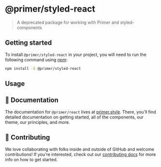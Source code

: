 # @primer/styled-react

> A deprecated package for working with Primer and styled-components

## Getting started

To install `@primer/styled-react` in your project, you will need to run the following
command using [npm](https://www.npmjs.com/):

```bash
npm install -S @primer/styled-react
```

## Usage

## 📖 Documentation

The documentation for `@primer/react` lives at [primer.style](https://primer.style). There, you'll find detailed documentation on getting started, all of the components, our theme, our principles, and more.

## 🙌 Contributing

We love collaborating with folks inside and outside of GitHub and welcome contributions! If you're interested, check out our [contributing docs](contributor-docs/CONTRIBUTING.md) for more info on how to get started.
